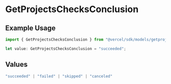 # GetProjectsChecksConclusion

## Example Usage

```typescript
import { GetProjectsChecksConclusion } from "@vercel/sdk/models/getprojectsop.js";

let value: GetProjectsChecksConclusion = "succeeded";
```

## Values

```typescript
"succeeded" | "failed" | "skipped" | "canceled"
```